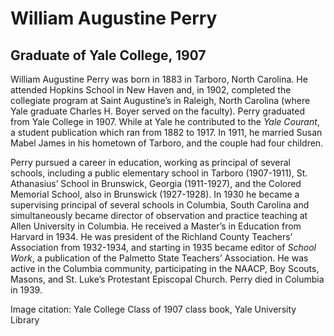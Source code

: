 # William Augustine Perry
## Graduate of Yale College, 1907
William Augustine Perry was born in 1883 in Tarboro, North Carolina. He attended Hopkins School in New Haven and, in 1902, completed the collegiate program at Saint Augustine’s in Raleigh, North Carolina (where Yale graduate Charles H. Boyer served on the faculty). Perry graduated from Yale College in 1907. While at Yale he contributed to the *Yale Courant*, a student publication which ran from 1882 to 1917. In 1911, he married Susan Mabel James in his hometown of Tarboro, and the couple had four children. 

Perry pursued a career in education, working as principal of several schools, including a public elementary school in Tarboro (1907-1911), St. Athanasius’ School in Brunswick, Georgia (1911-1927), and the Colored Memorial School, also in Brunswick (1927-1928). In 1930 he became a supervising principal of several schools in Columbia, South Carolina and simultaneously became director of observation and practice teaching at Allen University in Columbia. He received a Master’s in Education from Harvard in 1934. He was president of the Richland County Teachers’ Association from 1932-1934, and starting in 1935 became editor of *School Work*, a publication of the Palmetto State Teachers’ Association. He was active in the Columbia community, participating in the NAACP, Boy Scouts, Masons, and St. Luke’s Protestant Episcopal Church. Perry died in Columbia in 1939.

Image citation: Yale College Class of 1907 class book, Yale University Library
